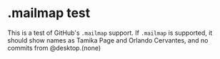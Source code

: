 .mailmap test
=============

This is a test of GitHub's `.mailmap` support. If `.mailmap` is supported, it should 
show names as Tamika Page and Orlando Cervantes, and no commits from @desktop.(none)

